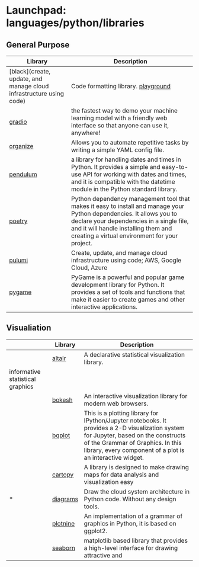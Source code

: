 # Launchpad: languages/python/libraries

## General Purpose

| **Library** | **Description** |
| ----------- | --------------- |
| [black](create, update, and manage cloud infrastructure using code) | Code formatting library. [playground](https://black.vercel.app/?version=stable&state=_Td6WFoAAATm1rRGAgAhARYAAAB0L-Wj4ARsAnNdAD2IimZxl1N_WlkPinBFoXIfdFTaTVkGVeHShArYj9yPlDvwBA7LhGo8BvRQqDilPtgsfdKl-ha7EFp0Ma6lY_06IceKiVsJ3BpoICJM9wU1VJLD7l3qd5xTmo78LqThf9uibGWcWCD16LBOn0JK8rhhx_Gf2ClySDJtvm7zQJ1Z-Ipmv9D7I_zhjztfi2UTVsJp7917XToHBm2EoNZqyE8homtGskFIiif5EZthHQvvOj8S2gJx8_t_UpWp1ScpIsD_Xq83LX-B956I_EBIeNoGwZZPFC5zAIoMeiaC1jU-sdOHVucLJM_x-jkzMvK8Utdfvp9MMvKyTfb_BZoe0-FAc2ZVlXEpwYgJVAGdCXv3lQT4bpTXyBwDrDVrUeJDivSSwOvT8tlnuMrXoD1Sk2NZB5SHyNmZsfyAEqLALbUnhkX8hbt5U2yNQRDf1LQhuUIOii6k6H9wnDNRnBiQHUfzKfW1CLiThnuVFjlCxQhJ60u67n3EK38XxHkQdOocJXpBNO51E4-f9z2hj0EDTu_ScuqOiC9cI8qJ4grSZIOnnQLv9WPvmCzx5zib3JacesIxMVvZNQiljq_gL7udm1yeXQjENOrBWbfBEkv1P4izWeAysoJgZUhtZFwKFdoCGt2TXe3xQ-wVZFS5KoMPhGFDZGPKzpK15caQOnWobOHLKaL8eFA-qI44qZrMQ7sSLn04bYeenNR2Vxz7hvK0lJhkgKrpVfUnZrtF-e-ubeeUCThWus4jZbKlFBe2Kroz90Elij_UZBMFCcFo0CfIx5mGlrINrTJLhERszRMMDd39XsBDzpZIYV4TcG7HoMS_IF8aMAAAxI-5uTWXbUQAAY8F7QgAAP01Vc6xxGf7AgAAAAAEWVo=)|
| [gradio](https://gradio.app/) | the fastest way to demo your machine learning model with a friendly web interface so that anyone can use it, anywhere! |
| [organize](https://organize.readthedocs.io/en/latest/) | Allows you to automate repetitive tasks by writing a simple YAML config file. |
| [pendulum](https://pendulum.eustace.io/) | a library for handling dates and times in Python. It provides a simple and easy-to-use API for working with dates and times, and it is compatible with the datetime module in the Python standard library. | 
| [poetry](https://python-poetry.org/) | Python dependency management tool that makes it easy to install and manage your Python dependencies. It allows you to declare your dependencies in a single file, and it will handle installing them and creating a virtual environment for your project. |
| [pulumi](https://www.pulumi.com/) | Create, update, and manage cloud infrastructure using code; AWS, Google Cloud, Azure |
| [pygame](https://www.makeuseof.com/pygame-drawing-objects-shapes/) | PyGame is a powerful and popular game development library for Python. It provides a set of tools and functions that make it easier to create games and other interactive applications.|


## Visualiation 
|   | **Library** | **Description** |
| - | ----------- | --------------- |
|   | [altair](https://github.com/altair-viz/altair) | A declarative statistical visualization library. | 
informative statistical graphics |
|   | [bokesh](https://github.com/bokeh/bokeh) | An interactive visualization library for modern web browsers. |
|   | [bqplot](https://github.com/bqplot/bqplot) | This is a plotting library for IPython/Jupyter notebooks. It provides a 2-D visualization system for Jupyter, based on the constructs of the Grammar of Graphics. In this library, every component of a plot is an interactive widget. |
|   | [cartopy](https://github.com/SciTools/cartopy) | A library is designed to make drawing maps for data analysis and visualization easy |
| * | [diagrams](https://github.com/mingrammer/diagrams) | Draw the cloud system architecture in Python code. Without any design tools. |
|   | [plotnine](https://github.com/has2k1/plotnine) | An implementation of a grammar of graphics in Python, it is based on ggplot2. |
|   | [seaborn](https://github.com/mwaskom/seaborn) | matplotlib based library that provides a high-level interface for drawing attractive and 

